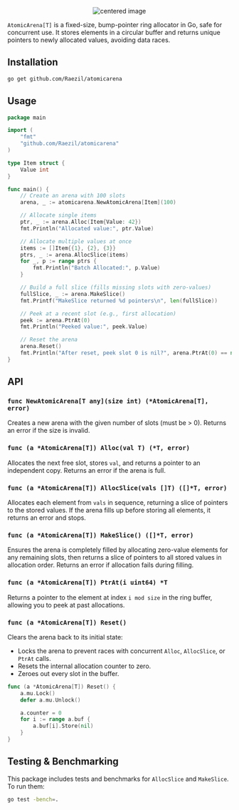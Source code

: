 <p align="center">
  <img src="https://github.com/user-attachments/assets/f3054efc-d10f-42ce-bb80-c6496b0dd5b7" alt="centered image">
</p>

`AtomicArena[T]` is a fixed-size, bump-pointer ring allocator in Go, safe for concurrent use. It stores elements in a circular buffer and returns unique pointers to newly allocated values, avoiding data races.

## Installation

```sh
go get github.com/Raezil/atomicarena
```

## Usage

```go
package main

import (
    "fmt"
    "github.com/Raezil/atomicarena"
)

type Item struct {
    Value int
}

func main() {
    // Create an arena with 100 slots
    arena, _ := atomicarena.NewAtomicArena[Item](100)

    // Allocate single items
    ptr, _ := arena.Alloc(Item{Value: 42})
    fmt.Println("Allocated value:", ptr.Value)

    // Allocate multiple values at once
    items := []Item{{1}, {2}, {3}}
    ptrs, _ := arena.AllocSlice(items)
    for _, p := range ptrs {
        fmt.Println("Batch Allocated:", p.Value)
    }

    // Build a full slice (fills missing slots with zero-values)
    fullSlice, _ := arena.MakeSlice()
    fmt.Printf("MakeSlice returned %d pointers\n", len(fullSlice))

    // Peek at a recent slot (e.g., first allocation)
    peek := arena.PtrAt(0)
    fmt.Println("Peeked value:", peek.Value)

    // Reset the arena
    arena.Reset()
    fmt.Println("After reset, peek slot 0 is nil?", arena.PtrAt(0) == nil)
}
```

## API

### `func NewAtomicArena[T any](size int) (*AtomicArena[T], error)`

Creates a new arena with the given number of slots (must be > 0). Returns an error if the size is invalid.

### `func (a *AtomicArena[T]) Alloc(val T) (*T, error)`

Allocates the next free slot, stores `val`, and returns a pointer to an independent copy. Returns an error if the arena is full.

### `func (a *AtomicArena[T]) AllocSlice(vals []T) ([]*T, error)`

Allocates each element from `vals` in sequence, returning a slice of pointers to the stored values. If the arena fills up before storing all elements, it returns an error and stops.

### `func (a *AtomicArena[T]) MakeSlice() ([]*T, error)`

Ensures the arena is completely filled by allocating zero-value elements for any remaining slots, then returns a slice of pointers to all stored values in allocation order. Returns an error if allocation fails during filling.

### `func (a *AtomicArena[T]) PtrAt(i uint64) *T`

Returns a pointer to the element at index `i mod size` in the ring buffer, allowing you to peek at past allocations.

### `func (a *AtomicArena[T]) Reset()`

Clears the arena back to its initial state:

- Locks the arena to prevent races with concurrent `Alloc`, `AllocSlice`, or `PtrAt` calls.
- Resets the internal allocation counter to zero.
- Zeroes out every slot in the buffer.

```go
func (a *AtomicArena[T]) Reset() {
    a.mu.Lock()
    defer a.mu.Unlock()

    a.counter = 0
    for i := range a.buf {
        a.buf[i].Store(nil)
    }
}
```

## Testing & Benchmarking

This package includes tests and benchmarks for `AllocSlice` and `MakeSlice`. To run them:

```sh
go test -bench=.
```


